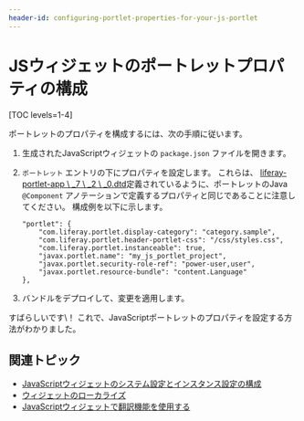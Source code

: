 ```yaml
---
header-id: configuring-portlet-properties-for-your-js-portlet
---
```


# JSウィジェットのポートレットプロパティの構成

[TOC levels=1-4]

ポートレットのプロパティを構成するには、次の手順に従います。

1.  生成されたJavaScriptウィジェットの `package.json` ファイルを開きます。

2.  `ポートレット` エントリの下にプロパティを設定します。 これらは、 [liferay-portlet-app \ _7 \ _2 \ _0.dtd](@platform-ref@/7.2-latest/definitions/liferay-portlet-app_7_2_0.dtd.html)定義されているように、ポートレットのJava `@Component` アノテーションで定義するプロパティと同じであることに注意してください。 構成例を以下に示します。
   
        "portlet": {
            "com.liferay.portlet.display-category": "category.sample",
            "com.liferay.portlet.header-portlet-css": "/css/styles.css",
            "com.liferay.portlet.instanceable": true,
            "javax.portlet.name": "my_js_portlet_project",
            "javax.portlet.security-role-ref": "power-user,user",
            "javax.portlet.resource-bundle": "content.Language"
        },

3.  バンドルをデプロイして、変更を適用します。

すばらしいです\！ これで、JavaScriptポートレットのプロパティを設定する方法がわかりました。

## 関連トピック

  - [JavaScriptウィジェットのシステム設定とインスタンス設定の構成](/docs/7-2/frameworks/-/knowledge_base/f/configuring-system-settings-and-instance-settings-for-your-js-portlet)
  - [ウィジェットのローカライズ](/docs/7-2/frameworks/-/knowledge_base/f/localizing-your-portlet)
  - [JavaScriptウィジェットで翻訳機能を使用する](/docs/7-2/frameworks/-/knowledge_base/f/using-translation-features-in-your-javascript-portlet)
